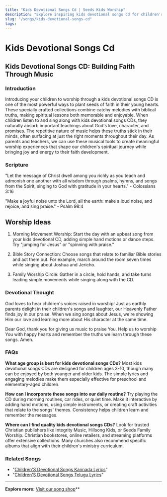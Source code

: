 ```yaml
---
title: "Kids Devotional Songs Cd | Seeds Kids Worship"
description: "Explore inspiring kids devotional songs cd for children's worship and faith development. Biblical music resources for families and ministry."
slug: "/songs/kids-devotional-songs-cd"
tags:
---
```


# Kids Devotional Songs Cd

## Kids Devotional Songs CD: Building Faith Through Music

### Introduction
Introducing your children to worship through a kids devotional songs CD is one of the most powerful ways to plant seeds of faith in their young hearts. These specially crafted collections combine catchy melodies with biblical truths, making spiritual lessons both memorable and enjoyable. When children listen to and sing along with kids devotional songs CDs, they naturally absorb important teachings about God's love, character, and promises. The repetitive nature of music helps these truths stick in their minds, often surfacing at just the right moments throughout their day. As parents and teachers, we can use these musical tools to create meaningful worship experiences that shape our children's spiritual journey while bringing joy and energy to their faith development.

### Scripture
"Let the message of Christ dwell among you richly as you teach and admonish one another with all wisdom through psalms, hymns, and songs from the Spirit, singing to God with gratitude in your hearts." - Colossians 3:16

"Make a joyful noise unto the Lord, all the earth: make a loud noise, and rejoice, and sing praise." - Psalm 98:4

## Worship Ideas
1. Morning Movement Worship: Start the day with an upbeat song from your kids devotional CD, adding simple hand motions or dance steps. Try "jumping for Jesus" or "spinning with praise."

2. Bible Story Connection: Choose songs that relate to familiar Bible stories and act them out. For example, march around the room seven times while singing about Joshua and Jericho.

3. Family Worship Circle: Gather in a circle, hold hands, and take turns leading simple movements while singing along with the CD.

### Devotional Thought
God loves to hear children's voices raised in worship! Just as earthly parents delight in their children's songs and laughter, our Heavenly Father finds joy in our praise. When we sing songs about Jesus, we're showing Him our love and learning more about His character at the same time.

Dear God, thank you for giving us music to praise You. Help us to worship You with happy hearts and remember the truths we learn through these songs. Amen.

### FAQs
**What age group is best for kids devotional songs CDs?**
Most kids devotional songs CDs are designed for children ages 3-10, though many can be enjoyed by both younger and older kids. The simple lyrics and engaging melodies make them especially effective for preschool and elementary-aged children.

**How can I incorporate these songs into our daily routine?**
Try playing the CD during morning routines, car rides, or quiet time. Make it interactive by adding hand motions, using simple instruments, or creating craft activities that relate to the songs' themes. Consistency helps children learn and remember the messages.

**Where can I find quality kids devotional songs CDs?**
Look for trusted Christian publishers like Integrity Music, Hillsong Kids, or Seeds Family Worship. Christian bookstores, online retailers, and streaming platforms offer extensive collections. Many churches also recommend specific albums that align with their children's ministry curriculum.

### Related Songs

- "[Children'S Devotional Songs Kannada Lyrics](/songs/children-s-devotional-songs-kannada-lyrics/)"
- "[Children'S Devotional Songs Telugu Lyrics](/songs/children-s-devotional-songs-telugu-lyrics/)"

---

**Explore more:** [Visit our song shop](https://seedskidsworship.com/shop)**

<!-- Schema Markup -->
<script type="application/ld+json">
{
  "@context": "https://schema.org",
  "@type": "MusicRecording",
  "name": "Kids Devotional Songs Cd",
  "byArtist": {
    "@type": "MusicGroup",
    "name": "Seeds Kids Worship"
  },
  "isFamilyFriendly": true,
  "url": "https://seedskidsworship.com/songs/kids-devotional-songs-cd/"
}
</script>